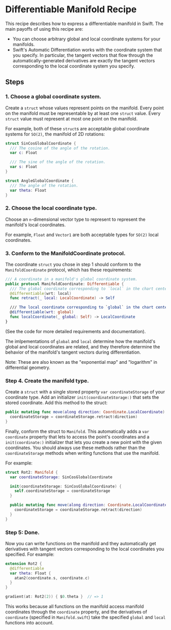 # Differentiable Manifold Recipe

This recipe describes how to express a differentiable manifold in Swift. The
main payoffs of using this recipe are:

 * You can choose arbitrary global and local coordinate systems for your
   manifolds.
 * Swift's Automatic Differentiation works with the coordinate system that you
   specify. In particular, the tangent vectors that flow through the
   automatically-generated derivatives are exactly the tangent vectors
   corresponding to the local coordinate system you specify.

## Steps

### 1. Choose a global coordinate system.

Create a `struct` whose values represent points on the manifold. Every point on
the manifold must be representable by at least one `struct` value. Every
`struct` value must represent at most one point on the manifold.

For example, both of these `struct`s are acceptable global coordinate systems
for `SO(2)`, the manifold of 2D rotations:

```swift
struct SinCosGlobalCoordinate {
  /// The cosine of the angle of the rotation.
  var c: Float

  /// The sine of the angle of the rotation.
  var s: Float
}

struct AngleGlobalCoordinate {
  /// The angle of the rotation.
  var theta: Float
}
```

### 2. Choose the local coordinate type.

Choose an `n`-dimensional vector type to represent to represent the manifold's
local coordinates.

For example, `Float` and `Vector1` are both acceptable types for `SO(2)` local
coordinates.

### 3. Conform to the ManifoldCoordinate protocol.

The coordinate `struct` you chose in step 1 should conform to the
`ManifoldCoordinate` protocol, which has these requirements:

```swift
/// A coordinate in a manifold's global coordinate system.
public protocol ManifoldCoordinate: Differentiable {
  /// The global coordinate corresponding to `local` in the chart centered around `self`.
  @differentiable(wrt: local)
  func retract(_ local: LocalCoordinate) -> Self

  /// The local coordinate corresponding to `global` in the chart centered around `self`.
  @differentiable(wrt: global)
  func localCoordinate(_ global: Self) -> LocalCoordinate
}
```

(See the code for more detailed requirements and documentation).

The imlpementations of `global` and `local` determine how the manifold's global
and local coordinates are related, and they therefore determine the behavior of
the manifold's tangent vectors during differentiation.

Note: These are also known as the "exponential map" and "logarithm" in
differential geometry.

### Step 4. Create the manifold type.

Create a `struct` with a single stored property `var coordinateStorage` of
your coordinate type. Add an initializer `init(coordinateStorage:)` that
sets the stored coordinate. Add this method to the struct:

```swift
public mutating func move(along direction: Coordinate.LocalCoordinate) {
  coordinateStorage = coordinateStorage.retract(direction)
}
```

Finally, conform the struct to `Manifold`. This automatically adds a `var
coordinate` property that lets to access the point's coordinates and a
`init(coordinate:)` initializer that lets you create a new point with the given
coordinates. You should always use these methods rather than the
`coordinateStorage` methods when writing functions that use the manifold.

For example:

```swift
struct Rot2: Manifold {
  var coordinateStorage: SinCosGlobalCoordinate

  init(coordinateStorage: SinCosGlobalCoordinate) {
    self.coordinateStorage = coordinateStorage
  }

  public mutating func move(along direction: Coordinate.LocalCoordinate) {
    coordinateStorage = coordinateStorage.retract(direction)
  }
}
```

### Step 5: Done.

Now you can write functions on the manifold and they automatically get
derivatives with tangent vectors corresponding to the local coordinates you
specified. For example:

```swift
extension Rot2 {
  @differentiable
  var theta: Float {
    atan2(coordinate.s, coordinate.c)
  }
}

gradient(at: Rot2(2)) { $0.theta }  // => 1
```

This works because all functions on the manifold access manifold coordinates
through the `coordinate` property, and the derivatives of `coordinate`
(specified in `Manifold.swift`) take the specified `global` and `local`
functions into account.
